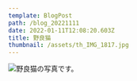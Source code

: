 ```yaml
---
template: BlogPost
path: /blog_20221111
date: 2022-01-11T12:08:20.603Z
title: 野良猫
thumbnail: /assets/th_IMG_1817.jpg
---
```

![野良猫の写真です。](/assets/th_IMG_1817.jpg)
